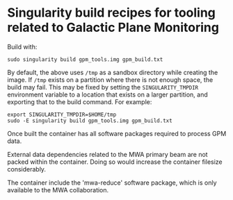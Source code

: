 # Singularity build recipes for tooling related to Galactic Plane Monitoring

Build with:
```
sudo singularity build gpm_tools.img gpm_build.txt
```

By default, the above uses `/tmp` as a sandbox directory while creating the image.
If `/tmp` exists on a partition where there is not enough space, the build may fail.
This may be fixed by setting the `SINGULARITY_TMPDIR` environment variable to a location that exists on a larger partition, and exporting that to the build command.
For example:
```
export SINGULARITY_TMPDIR=$HOME/tmp
sudo -E singularity build gpm_tools.img gpm_build.txt
```

Once built the container has all software packages required to process GPM data. 

External data dependencies related to the MWA primary beam are not packed within the container. Doing so would increase the container filesize considerably. 

The container include the 'mwa-reduce' software package, which is only available to the MWA collaboration. 
